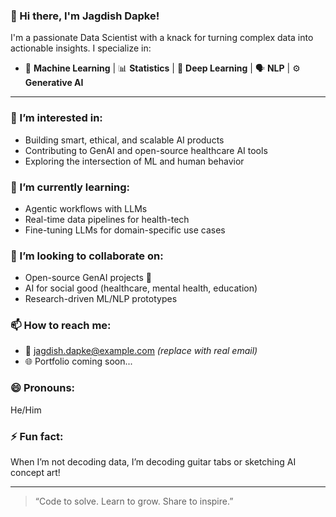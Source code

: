 ### 👋 Hi there, I'm Jagdish Dapke!

I'm a passionate Data Scientist with a knack for turning complex data into actionable insights. I specialize in:

- 🤖 **Machine Learning** | 📊 **Statistics** | 🧠 **Deep Learning** | 🗣️ **NLP** | ⚙️ **Generative AI**

---

### 👀 I’m interested in:
- Building smart, ethical, and scalable AI products
- Contributing to GenAI and open-source healthcare AI tools
- Exploring the intersection of ML and human behavior

### 🌱 I’m currently learning:
- Agentic workflows with LLMs
- Real-time data pipelines for health-tech
- Fine-tuning LLMs for domain-specific use cases

### 💞️ I’m looking to collaborate on:
- Open-source GenAI projects 🧬
- AI for social good (healthcare, mental health, education)
- Research-driven ML/NLP prototypes

### 📫 How to reach me:
- 📧 jagdish.dapke@example.com *(replace with real email)*
- 🌐 Portfolio coming soon...

### 😄 Pronouns:
He/Him

### ⚡ Fun fact:
When I’m not decoding data, I’m decoding guitar tabs or sketching AI concept art!

---

> “Code to solve. Learn to grow. Share to inspire.”  
